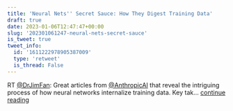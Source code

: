 ```yaml
---
title: 'Neural Nets'' Secret Sauce: How They Digest Training Data'
draft: true
date: 2023-01-06T12:47:47+00:00
slug: '202301061247-neural-nets-secret-sauce'
is_tweet: true
tweet_info:
  id: '1611222978905387009'
  type: 'retweet'
  is_thread: False
---
```




RT [@DrJimFan](https://x.com/DrJimFan): Great articles from [@AnthropicAI](https://x.com/AnthropicAI) that reveal the intriguing process of how neural networks internalize training data. Key tak… [continue reading](https://x.com/sytelus/status/1611222978905387009)
